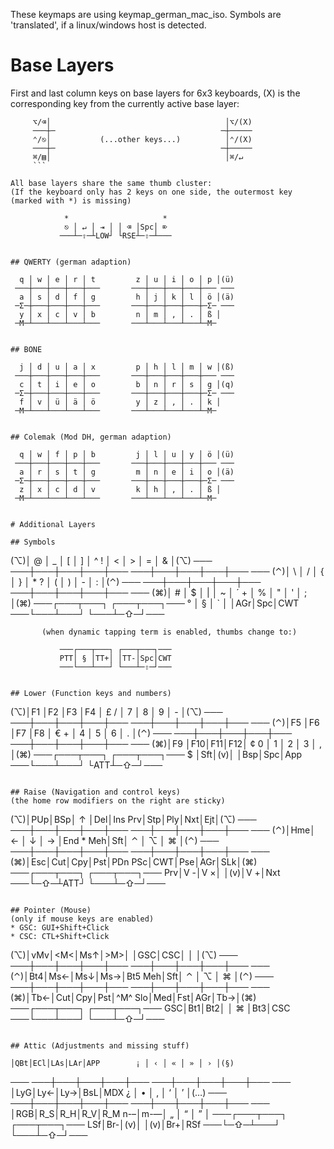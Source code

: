 These keymaps are using keymap_german_mac_iso.
Symbols are 'translated', if a linux/windows host is detected.

# Base Layers
First and last column keys on base layers for 6x3 keyboards,
(X) is the corresponding key from the currently active base layer:
```
     ⌥/⌫│                                       │⌥/(X)
     ───┼─                                     ─┼─────
     ⌃/⎋│           (...other keys...)          │⌃/(X)
     ───┼─                                     ─┼─────
     ⌘/▤│                                       │⌘/↵
     ```

All base layers share the same thumb cluster:
(If the keyboard only has 2 keys on one side, the outermost key (marked with *) is missing)
```
                *                     *
                ⎋ │ ↵ │ ⇥ │ │ ⌫ │Spc│ ⌦
               ───┴─⇧─┴LOW┘ └RSE┴─⇧─┴───
```

## QWERTY (german adaption)
```
      q │ w │ e │ r │ t         z │ u │ i │ o │ p │(ü)
     ───┼───┼───┼───┼───       ───┼───┼───┼───┼─── ───
      a │ s │ d │ f │ g         h │ j │ k │ l │ ö │(ä)
     ─Σ─┼───┼───┼───┼───       ───┼───┼───┼───┼─Σ─ ───
      y │ x │ c │ v │ b         n │ m │ , │ . │ ß │
     ─M─┴───┴───┴───┴───       ───┴───┴───┴───┴─M─
```

## BONE
```
      j │ d │ u │ a │ x         p │ h │ l │ m │ w │(ß)
     ───┼───┼───┼───┼───       ───┼───┼───┼───┼─── ───
      c │ t │ i │ e │ o         b │ n │ r │ s │ g │(q)
     ─Σ─┼───┼───┼───┼───       ───┼───┼───┼───┼─Σ─ ───
      f │ v │ ü │ ä │ ö         y │ z │ , │ . │ k │
     ─M─┴───┴───┴───┴───       ───┴───┴───┴───┴─M─
```

## Colemak (Mod DH, german adaption)
```
      q │ w │ f │ p │ b         j │ l │ u │ y │ ö │(ü)
     ───┼───┼───┼───┼───       ───┼───┼───┼───┼─── ───
      a │ r │ s │ t │ g         m │ n │ e │ i │ o │(ä)
     ─Σ─┼───┼───┼───┼───       ───┼───┼───┼───┼─Σ─ ───
      z │ x │ c │ d │ v         k │ h │ , │ . │ ß │
     ─M─┴───┴───┴───┴───       ───┴───┴───┴───┴─M─
```

# Additional Layers

## Symbols
```
 (⌥)│ @ │ _ │ [ │ ] │ ^         ! │ < │ > │ = │ & │(⌥)
 ─── ───┼───┼───┼───┼───       ───┼───┼───┼───┼─── ───
 (⌃)│ \ │ / │ { │ } │ *         ? │ ( │ ) │ - │ : │(⌃)
 ─── ───┼───┼───┼───┼───       ───┼───┼───┼───┼─── ───
 (⌘)│ # │ $ │ | │ ~ │ ´         + │ % │ " │ ' │ ; │(⌘)
               ───┌───┬───┐ ┌───┬───┐───
                ° │ § │ ` │ │AGr│Spc│CWT
               ───└───┴───┘ └───┴─⇧─┘───
```
       (when dynamic tapping term is enabled, thumbs change to:)
```
               ───┌───┬───┐ ┌───┬───┐───
               PTT│ § │TT+│ │TT-│Spc│CWT
               ───└───┴───┘ └───┴─⇧─┘───
```

## Lower (Function keys and numbers)
```
 (⌥)│F1 │F2 │F3 │F4 │ £         / │ 7 │ 8 │ 9 │ - │(⌥)
 ─── ───┼───┼───┼───┼───       ───┼───┼───┼───┼─── ───
 (⌃)│F5 │F6 │F7 │F8 │ €         + │ 4 │ 5 │ 6 │ . │(⌃)
 ─── ───┼───┼───┼───┼───       ───┼───┼───┼───┼─── ───
 (⌘)│F9 │F10│F11│F12│ ¢         0 │ 1 │ 2 │ 3 │ , │(⌘)
               ───┌───┬───┐ ┌───┬───┐───
                $ │Sft│(v)│ │Bsp│Spc│App
               ───└───┴───┘ └ATT┴─⇧─┘───
```

## Raise (Navigation and control keys)
(the home row modifiers on the right are sticky)
```
 (⌥)│PUp│BSp│ ↑ │Del│Ins       Prv│Stp│Ply│Nxt│Ejt│(⌥)
 ─── ───┼───┼───┼───┼───       ───┼───┼───┼───┼─── ───
 (⌃)│Hme│ ← │ ↓ │ → │End     * Meh│Sft│ ⌃ │ ⌥ │ ⌘ │(⌃)
 ─── ───┼───┼───┼───┼───       ───┼───┼───┼───┼─── ───
 (⌘)│Esc│Cut│Cpy│Pst│PDn       PSc│CWT│Pse│AGr│SLk│(⌘)
               ───┌───┬───┐ ┌───┬───┐───
               Prv│V -│V ×│ │(v)│V +│Nxt
               ───└─⇧─┴ATT┘ └───┴─⇧─┘───
```

## Pointer (Mouse)
(only if mouse keys are enabled)
* GSC: GUI+Shift+Click
* CSC: CTL+Shift+Click
```
 (⌥)│vMv│<M<│Ms↑│>M>│             │GSC│CSC│   │   │(⌥)
 ─── ───┼───┼───┼───┼───       ───┼───┼───┼───┼─── ───
 (⌃)│Bt4│Ms←│Ms↓│Ms→│Bt5       Meh│Sft│ ⌃ │ ⌥ │ ⌘ │(⌃)
 ─── ───┼───┼───┼───┼───       ───┼───┼───┼───┼─── ───
 (⌘)│Tb←│Cut│Cpy│Pst│^M^       Slo│Med│Fst│AGr│Tb→│(⌘)
               ───┌───┬───┐ ┌───┬───┐───
               GSC│Bt1│Bt2│ │ ⌘ │Bt3│CSC
               ───└───┴───┘ └───┴─⇧─┘───
```

## Attic (Adjustments and missing stuff)
```
    │QBt│ECl│LAs│LAr│APP        ¡ │ ‹ │ « │ » │ › │(§)
 ─── ───┼───┼───┼───┼───       ───┼───┼───┼───┼─── ───
    │LyG│Ly←│Ly→│BsL│MDX        ¿ │ • │ ‚ │ ‘ │ ’ │(…)
 ─── ───┼───┼───┼───┼───       ───┼───┼───┼───┼─── ───
    │RGB│R_S│R_H│R_V│R_M       n-–│m-—│ „ │ “ │ ” │
               ───┌───┬───┐ ┌───┬───┐───
               LSf│Br-│(v)│ │(v)│Br+│RSf
               ───└─⇧─┴───┘ └───┴─⇧─┘───
```
